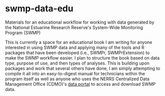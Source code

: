 # swmp-data-edu
Materials for an educational workflow for working with data generated by the National Estuarine Research Reserve's System-Wide Monitoring Program (SWMP)

This is currently a space for an educational book I am writing for anyone interested in using SWMP data and applying many of the tools and R packages that have been developed (i.e., SWMPr, SWMPrExtension) to make the SWMP workflow easier. I plan to structure the book based on data type, purpose of use, and then types of analyses. 
This is building upon packages and work that several others have done, I am simply attempting to compile it all into an easy-to-digest manual for technicians within the program itself as well as anyone who uses the NERRS Centralized Data Management Office (CDMO)'s [data portal](https://cdmo.baruch.sc.edu/get/landing.cfm) to access and download SWMP data.
